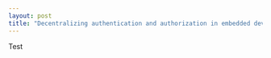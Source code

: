 ```yaml
---
layout: post
title: "Decentralizing authentication and authorization in embedded devices"
---
```


Test
